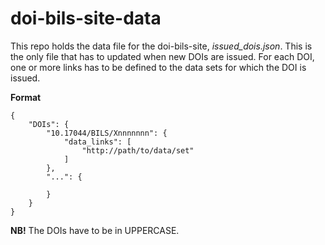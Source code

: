 # doi-bils-site-data

This repo holds the data file for the doi-bils-site, *issued_dois.json*. This is the only file that has to updated when new DOIs are issued. For each DOI, one or more links has to be defined to the data sets for which the DOI is issued.

**Format**

	{
	    "DOIs": {
	        "10.17044/BILS/Xnnnnnnn": {
	            "data_links": [
	                "http://path/to/data/set"
	            ]
	        },
	        "...": {
	        
	        }
	    }
	}

**NB!** The DOIs have to be in UPPERCASE.

